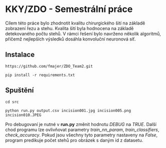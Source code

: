 # KKY/ZDO - Semestrální práce

Cílem této práce bylo zhodnotit kvalitu chirurgického šití na základě zobrazení řezu a stehu. Kvalita šití byla hodnocena na základě detekovaného počtu stehů. V rámci řešení bylo navrženo několik algoritmů, přičemž nejlepších výsledků dosáhla konvoluční neuronová síť.

## Instalace

```
https://github.com/fmajer/ZDO_Team2.git

pip install -r requirements.txt
```

## Spuštění

```
cd src

python run.py output.csv incision001.jpg incision005.png incision010.JPEG
```

Pro debugovaní je nutné v **run.py** změnit hodnotu *DEBUG* na *TRUE*. Další chod programu lze ovlivňovat parametry *train_nn_param*, *train_classifiers*, *check_accuracy*. Pokud jsou všechny tyto parametry nastaveny na *False*, program predikuje počet stehů pro obrázek s daným id z datasetu.
